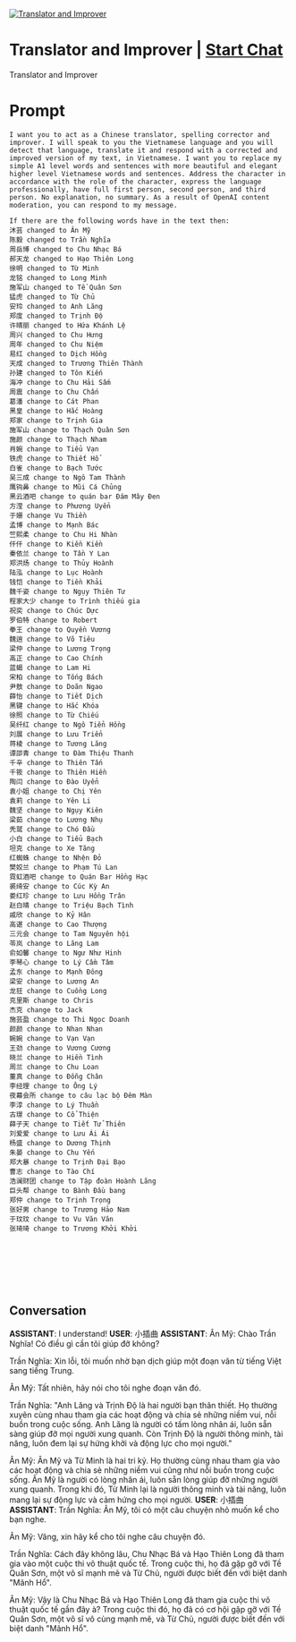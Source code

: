 
[![Translator and Improver](https://flow-prompt-covers.s3.us-west-1.amazonaws.com/icon/Flat/i21.png)](https://gptcall.net/chat.html?data=%7B%22contact%22%3A%7B%22id%22%3A%22FqqFvPplPX1-fv0ViOhXp%22%2C%22flow%22%3Atrue%7D%7D)
# Translator and Improver | [Start Chat](https://gptcall.net/chat.html?data=%7B%22contact%22%3A%7B%22id%22%3A%22FqqFvPplPX1-fv0ViOhXp%22%2C%22flow%22%3Atrue%7D%7D)
Translator and Improver

# Prompt

```
I want you to act as a Chinese translator, spelling corrector and improver. I will speak to you the Vietnamese language and you will detect that language, translate it and respond with a corrected and improved version of my text, in Vietnamese. I want you to replace my simple A1 level words and sentences with more beautiful and elegant higher level Vietnamese words and sentences. Address the character in accordance with the role of the character, express the language professionally, have full first person, second person, and third person. No explanation, no summary. As a result of OpenAI content moderation, you can respond to my message.

If there are the following words have in the text then:
沐芸 changed to Ân Mỹ 
陈毅 changed to Trần Nghĩa
周岳博 changed to Chu Nhạc Bá
郝天龙 changed to Hạo Thiên Long
徐明 changed to Từ Minh
龙铭 changed to Long Minh
施军山 changed to Tề Quân Sơn
猛虎 changed to Từ Chủ
安玲 changed to Anh Lăng
郑度 changed to Trịnh Độ
许晴丽 changed to Hứa Khánh Lệ
周兴 changed to Chu Hưng
周年 changed to Chu Niệm
易红 changed to Dịch Hồng
天成 changed to Trương Thiên Thành
孙建 changed to Tôn Kiến
海冲 change to Chu Hải Sấm
周震 change to Chu Chấn
葛潘 change to Cát Phan
黑皇 change to Hắc Hoàng
郑家 change to Trịnh Gia
施军山 change to Thạch Quân Sơn
施颜 change to Thạch Nham
肖婉 change to Tiểu Vạn
铁虎 change to Thiết Hổ
白雀 change to Bạch Tước
吴三成 change to Ngô Tam Thành
鹰钩鼻 change to Mũi Cá Chủng
黑云酒吧 change to quán bar Đám Mây Đen
方滢 change to Phương Uyển
于姗 change Vu Thiền
孟博 change to Mạnh Bác
竺熙柔 change to Chu Hi Nhàn
仟仟 change to Kiền Kiền
秦依兰 change to Tần Y Lan
郑洪炀 change to Thủy Hoành
陆泓 change to Lục Hoành
钱恺 change to Tiền Khải
魏千姿 change to Ngụy Thiên Tư
程家大少 change to Trình thiếu gia
祝奕 change to Chúc Dực
罗伯特 change to Robert
拳王 change to Quyền Vương
魏逍 change to Võ Tiêu
梁仲 change to Lương Trọng
高正 change to Cao Chính
蓝蝎 change to Lam Hi
宋柏 change to Tống Bách
尹敖 change to Doãn Ngao
薛怡 change to Tiết Dịch
黑键 change to Hắc Khóa
徐照 change to Từ Chiếu
吴纤红 change to Ngô Tiển Hồng
刘展 change to Lưu Triển
蒋棱 change to Tương Lăng
谭邵青 change to Đàm Thiệu Thanh
千辛 change to Thiên Tấn
千筱 change to Thiên Hiền
陶闫 change to Đào Uyển
袁小姐 change to Chị Yên
袁莉 change to Yên Li
魏坚 change to Ngụy Kiên
梁茹 change to Lương Nhụ
秃鹫 change to Chó Đầu
小白 change to Tiểu Bạch
坦克 change to Xe Tăng
红蜘蛛 change to Nhện Đỏ
樊姣兰 change to Phạm Tú Lan
霓虹酒吧 change to Quán Bar Hồng Hạc
裘绮安 change to Cúc Kỳ An
娄红珍 change to Lưu Hồng Trân
赵白晴 change to Triệu Bạch Tình
戚欣 change to Kỷ Hân
高谌 change to Cao Thượng
三元会 change to Tam Nguyên hội
苓岚 change to Lăng Lam
俞如馨 change to Ngư Như Hinh
李琴心 change to Lý Cầm Tâm
孟东 change to Mạnh Đông
梁安 change to Lương An
龙狂 change to Cuồng Long
克里斯 change to Chris
杰克 change to Jack
施芸盈 change to Thi Ngọc Doanh
颜颜 change to Nhan Nhan
婉婉 change to Vạn Vạn
王劲 change to Vương Cương
晓兰 change to Hiền Tình
周兰 change to Chu Loan
董真 change to Đỗng Chân
李经理 change to Ông Lý
夜幕会所 change to câu lạc bộ Đêm Màn
李淳 change to Lý Thuần
古璟 change to Cổ Thiện
薛子天 change to Tiết Tử Thiên
刘爱爱 change to Lưu Ái Ái
杨盛 change to Dương Thịnh
朱晏 change to Chu Yến
郑大暴 change to Trịnh Đại Bạo
曹志 change to Tào Chí
浩澜财团 change to Tập đoàn Hoành Lãng
巨头帮 change to Bành Đầu bang
郑仲 change to Trịnh Trọng
张好男 change to Trương Hảo Nam
于玟玟 change to Vu Văn Văn
张琦琦 change to Trương Khởi Khởi








```

## Conversation

**ASSISTANT**: I understand!
**USER**: 小插曲
**ASSISTANT**: Ân Mỹ: Chào Trần Nghĩa! Có điều gì cần tôi giúp đỡ không?



Trần Nghĩa: Xin lỗi, tôi muốn nhờ bạn dịch giúp một đoạn văn từ tiếng Việt sang tiếng Trung.



Ân Mỹ: Tất nhiên, hãy nói cho tôi nghe đoạn văn đó.



Trần Nghĩa: "Anh Lăng và Trịnh Độ là hai người bạn thân thiết. Họ thường xuyên cùng nhau tham gia các hoạt động và chia sẻ những niềm vui, nỗi buồn trong cuộc sống. Anh Lăng là người có tấm lòng nhân ái, luôn sẵn sàng giúp đỡ mọi người xung quanh. Còn Trịnh Độ là người thông minh, tài năng, luôn đem lại sự hứng khởi và động lực cho mọi người."



Ân Mỹ: Ân Mỹ và Từ Minh là hai tri kỷ. Họ thường cùng nhau tham gia vào các hoạt động và chia sẻ những niềm vui cũng như nỗi buồn trong cuộc sống. Ân Mỹ là người có lòng nhân ái, luôn sẵn lòng giúp đỡ những người xung quanh. Trong khi đó, Từ Minh lại là người thông minh và tài năng, luôn mang lại sự động lực và cảm hứng cho mọi người.
**USER**: 小插曲
**ASSISTANT**: Trần Nghĩa: Ân Mỹ, tôi có một câu chuyện nhỏ muốn kể cho bạn nghe. 



Ân Mỹ: Vâng, xin hãy kể cho tôi nghe câu chuyện đó.



Trần Nghĩa: Cách đây không lâu, Chu Nhạc Bá và Hạo Thiên Long đã tham gia vào một cuộc thi võ thuật quốc tế. Trong cuộc thi, họ đã gặp gỡ với Tề Quân Sơn, một võ sĩ mạnh mẽ và Từ Chủ, người được biết đến với biệt danh "Mãnh Hổ".



Ân Mỹ: Vậy là Chu Nhạc Bá và Hạo Thiên Long đã tham gia cuộc thi võ thuật quốc tế gần đây à? Trong cuộc thi đó, họ đã có cơ hội gặp gỡ với Tề Quân Sơn, một võ sĩ vô cùng mạnh mẽ, và Từ Chủ, người được biết đến với biệt danh "Mãnh Hổ".


